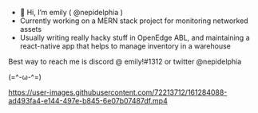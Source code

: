 - 👋 Hi, I’m emily ( @nepidelphia )
- Currently working on a MERN stack project for monitoring networked assets
- Usually writing really hacky stuff in OpenEdge ABL, and maintaining a react-native app that helps to manage inventory in a warehouse

Best way to reach me is discord @ emily!#1312 or twitter @nepidelphia

(=^-ω-^=)


https://user-images.githubusercontent.com/72213712/161284088-ad493fa4-e144-497e-b845-6e07b07487df.mp4


<!---
nepidelphia/nepidelphia is a ✨ special ✨ repository because its `README.md` (this file) appears on your GitHub profile.
You can click the Preview link to take a look at your changes.
--->
